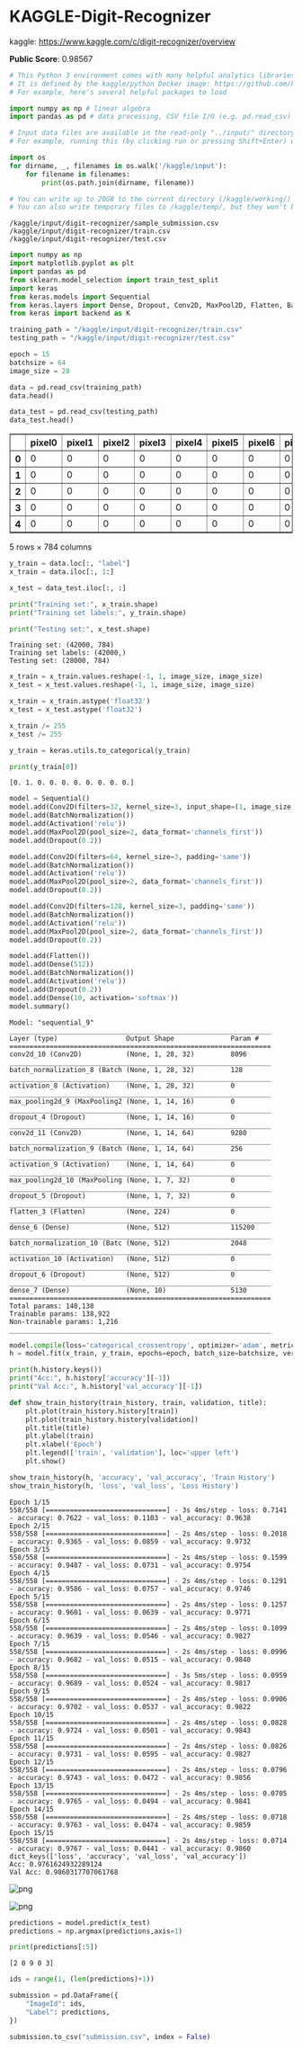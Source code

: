 # KAGGLE-Digit-Recognizer
kaggle: https://www.kaggle.com/c/digit-recognizer/overview

**Public Score**: 0.98567

```python
# This Python 3 environment comes with many helpful analytics libraries installed
# It is defined by the kaggle/python Docker image: https://github.com/kaggle/docker-python
# For example, here's several helpful packages to load

import numpy as np # linear algebra
import pandas as pd # data processing, CSV file I/O (e.g. pd.read_csv)

# Input data files are available in the read-only "../input/" directory
# For example, running this (by clicking run or pressing Shift+Enter) will list all files under the input directory

import os
for dirname, _, filenames in os.walk('/kaggle/input'):
    for filename in filenames:
        print(os.path.join(dirname, filename))

# You can write up to 20GB to the current directory (/kaggle/working/) that gets preserved as output when you create a version using "Save & Run All" 
# You can also write temporary files to /kaggle/temp/, but they won't be saved outside of the current session
```

    /kaggle/input/digit-recognizer/sample_submission.csv
    /kaggle/input/digit-recognizer/train.csv
    /kaggle/input/digit-recognizer/test.csv
    


```python
import numpy as np
import matplotlib.pyplot as plt
import pandas as pd
from sklearn.model_selection import train_test_split
import keras
from keras.models import Sequential
from keras.layers import Dense, Dropout, Conv2D, MaxPool2D, Flatten, BatchNormalization, Activation
from keras import backend as K
```


```python
training_path = "/kaggle/input/digit-recognizer/train.csv"
testing_path = "/kaggle/input/digit-recognizer/test.csv"

epoch = 15
batchsize = 64
image_size = 28
```


```python
data = pd.read_csv(training_path)
data.head()

data_test = pd.read_csv(testing_path)
data_test.head()
```




<div>
<style scoped>
    .dataframe tbody tr th:only-of-type {
        vertical-align: middle;
    }

    .dataframe tbody tr th {
        vertical-align: top;
    }

    .dataframe thead th {
        text-align: right;
    }
</style>
<table border="1" class="dataframe">
  <thead>
    <tr style="text-align: right;">
      <th></th>
      <th>pixel0</th>
      <th>pixel1</th>
      <th>pixel2</th>
      <th>pixel3</th>
      <th>pixel4</th>
      <th>pixel5</th>
      <th>pixel6</th>
      <th>pixel7</th>
      <th>pixel8</th>
      <th>pixel9</th>
      <th>...</th>
      <th>pixel774</th>
      <th>pixel775</th>
      <th>pixel776</th>
      <th>pixel777</th>
      <th>pixel778</th>
      <th>pixel779</th>
      <th>pixel780</th>
      <th>pixel781</th>
      <th>pixel782</th>
      <th>pixel783</th>
    </tr>
  </thead>
  <tbody>
    <tr>
      <th>0</th>
      <td>0</td>
      <td>0</td>
      <td>0</td>
      <td>0</td>
      <td>0</td>
      <td>0</td>
      <td>0</td>
      <td>0</td>
      <td>0</td>
      <td>0</td>
      <td>...</td>
      <td>0</td>
      <td>0</td>
      <td>0</td>
      <td>0</td>
      <td>0</td>
      <td>0</td>
      <td>0</td>
      <td>0</td>
      <td>0</td>
      <td>0</td>
    </tr>
    <tr>
      <th>1</th>
      <td>0</td>
      <td>0</td>
      <td>0</td>
      <td>0</td>
      <td>0</td>
      <td>0</td>
      <td>0</td>
      <td>0</td>
      <td>0</td>
      <td>0</td>
      <td>...</td>
      <td>0</td>
      <td>0</td>
      <td>0</td>
      <td>0</td>
      <td>0</td>
      <td>0</td>
      <td>0</td>
      <td>0</td>
      <td>0</td>
      <td>0</td>
    </tr>
    <tr>
      <th>2</th>
      <td>0</td>
      <td>0</td>
      <td>0</td>
      <td>0</td>
      <td>0</td>
      <td>0</td>
      <td>0</td>
      <td>0</td>
      <td>0</td>
      <td>0</td>
      <td>...</td>
      <td>0</td>
      <td>0</td>
      <td>0</td>
      <td>0</td>
      <td>0</td>
      <td>0</td>
      <td>0</td>
      <td>0</td>
      <td>0</td>
      <td>0</td>
    </tr>
    <tr>
      <th>3</th>
      <td>0</td>
      <td>0</td>
      <td>0</td>
      <td>0</td>
      <td>0</td>
      <td>0</td>
      <td>0</td>
      <td>0</td>
      <td>0</td>
      <td>0</td>
      <td>...</td>
      <td>0</td>
      <td>0</td>
      <td>0</td>
      <td>0</td>
      <td>0</td>
      <td>0</td>
      <td>0</td>
      <td>0</td>
      <td>0</td>
      <td>0</td>
    </tr>
    <tr>
      <th>4</th>
      <td>0</td>
      <td>0</td>
      <td>0</td>
      <td>0</td>
      <td>0</td>
      <td>0</td>
      <td>0</td>
      <td>0</td>
      <td>0</td>
      <td>0</td>
      <td>...</td>
      <td>0</td>
      <td>0</td>
      <td>0</td>
      <td>0</td>
      <td>0</td>
      <td>0</td>
      <td>0</td>
      <td>0</td>
      <td>0</td>
      <td>0</td>
    </tr>
  </tbody>
</table>
<p>5 rows × 784 columns</p>
</div>




```python
y_train = data.loc[:, "label"]
x_train = data.iloc[:, 1:]

x_test = data_test.iloc[:, :]

print("Training set:", x_train.shape)
print("Training set labels:", y_train.shape)

print("Testing set:", x_test.shape)
```

    Training set: (42000, 784)
    Training set labels: (42000,)
    Testing set: (28000, 784)
    


```python
x_train = x_train.values.reshape(-1, 1, image_size, image_size)
x_test = x_test.values.reshape(-1, 1, image_size, image_size)

x_train = x_train.astype('float32')
x_test = x_test.astype('float32')

x_train /= 255
x_test /= 255
```


```python
y_train = keras.utils.to_categorical(y_train)

print(y_train[0])
```

    [0. 1. 0. 0. 0. 0. 0. 0. 0. 0.]
    


```python
model = Sequential()
model.add(Conv2D(filters=32, kernel_size=3, input_shape=(1, image_size, image_size), padding='same'))
model.add(BatchNormalization())
model.add(Activation('relu'))
model.add(MaxPool2D(pool_size=2, data_format='channels_first'))
model.add(Dropout(0.2))

model.add(Conv2D(filters=64, kernel_size=3, padding='same'))
model.add(BatchNormalization())
model.add(Activation('relu'))
model.add(MaxPool2D(pool_size=2, data_format='channels_first'))
model.add(Dropout(0.2))

model.add(Conv2D(filters=128, kernel_size=3, padding='same'))
model.add(BatchNormalization())
model.add(Activation('relu'))
model.add(MaxPool2D(pool_size=2, data_format='channels_first'))
model.add(Dropout(0.2))

model.add(Flatten())
model.add(Dense(512))
model.add(BatchNormalization())
model.add(Activation('relu'))
model.add(Dropout(0.2))
model.add(Dense(10, activation='softmax'))
model.summary()
```

    Model: "sequential_9"
    _________________________________________________________________
    Layer (type)                 Output Shape              Param #   
    =================================================================
    conv2d_10 (Conv2D)           (None, 1, 28, 32)         8096      
    _________________________________________________________________
    batch_normalization_8 (Batch (None, 1, 28, 32)         128       
    _________________________________________________________________
    activation_8 (Activation)    (None, 1, 28, 32)         0         
    _________________________________________________________________
    max_pooling2d_9 (MaxPooling2 (None, 1, 14, 16)         0         
    _________________________________________________________________
    dropout_4 (Dropout)          (None, 1, 14, 16)         0         
    _________________________________________________________________
    conv2d_11 (Conv2D)           (None, 1, 14, 64)         9280      
    _________________________________________________________________
    batch_normalization_9 (Batch (None, 1, 14, 64)         256       
    _________________________________________________________________
    activation_9 (Activation)    (None, 1, 14, 64)         0         
    _________________________________________________________________
    max_pooling2d_10 (MaxPooling (None, 1, 7, 32)          0         
    _________________________________________________________________
    dropout_5 (Dropout)          (None, 1, 7, 32)          0         
    _________________________________________________________________
    flatten_3 (Flatten)          (None, 224)               0         
    _________________________________________________________________
    dense_6 (Dense)              (None, 512)               115200    
    _________________________________________________________________
    batch_normalization_10 (Batc (None, 512)               2048      
    _________________________________________________________________
    activation_10 (Activation)   (None, 512)               0         
    _________________________________________________________________
    dropout_6 (Dropout)          (None, 512)               0         
    _________________________________________________________________
    dense_7 (Dense)              (None, 10)                5130      
    =================================================================
    Total params: 140,138
    Trainable params: 138,922
    Non-trainable params: 1,216
    _________________________________________________________________
    


```python
model.compile(loss='categorical_crossentropy', optimizer='adam', metrics=['accuracy'])
h = model.fit(x_train, y_train, epochs=epoch, batch_size=batchsize, verbose=1, validation_split=0.15)

print(h.history.keys())
print("Acc:", h.history['accuracy'][-1])
print("Val Acc:", h.history['val_accuracy'][-1])

def show_train_history(train_history, train, validation, title):  
    plt.plot(train_history.history[train])  
    plt.plot(train_history.history[validation])  
    plt.title(title)  
    plt.ylabel(train)  
    plt.xlabel('Epoch')  
    plt.legend(['train', 'validation'], loc='upper left')  
    plt.show() 

show_train_history(h, 'accuracy', 'val_accuracy', 'Train History') 
show_train_history(h, 'loss', 'val_loss', 'Loss History')  
```

    Epoch 1/15
    558/558 [==============================] - 3s 4ms/step - loss: 0.7141 - accuracy: 0.7622 - val_loss: 0.1103 - val_accuracy: 0.9638
    Epoch 2/15
    558/558 [==============================] - 2s 4ms/step - loss: 0.2018 - accuracy: 0.9365 - val_loss: 0.0859 - val_accuracy: 0.9732
    Epoch 3/15
    558/558 [==============================] - 2s 4ms/step - loss: 0.1599 - accuracy: 0.9487 - val_loss: 0.0731 - val_accuracy: 0.9754
    Epoch 4/15
    558/558 [==============================] - 2s 4ms/step - loss: 0.1291 - accuracy: 0.9586 - val_loss: 0.0757 - val_accuracy: 0.9746
    Epoch 5/15
    558/558 [==============================] - 2s 4ms/step - loss: 0.1257 - accuracy: 0.9601 - val_loss: 0.0639 - val_accuracy: 0.9771
    Epoch 6/15
    558/558 [==============================] - 2s 4ms/step - loss: 0.1099 - accuracy: 0.9639 - val_loss: 0.0546 - val_accuracy: 0.9827
    Epoch 7/15
    558/558 [==============================] - 2s 4ms/step - loss: 0.0996 - accuracy: 0.9682 - val_loss: 0.0515 - val_accuracy: 0.9840
    Epoch 8/15
    558/558 [==============================] - 3s 5ms/step - loss: 0.0959 - accuracy: 0.9689 - val_loss: 0.0524 - val_accuracy: 0.9817
    Epoch 9/15
    558/558 [==============================] - 2s 4ms/step - loss: 0.0906 - accuracy: 0.9702 - val_loss: 0.0537 - val_accuracy: 0.9822
    Epoch 10/15
    558/558 [==============================] - 2s 4ms/step - loss: 0.0828 - accuracy: 0.9724 - val_loss: 0.0501 - val_accuracy: 0.9843
    Epoch 11/15
    558/558 [==============================] - 2s 4ms/step - loss: 0.0826 - accuracy: 0.9731 - val_loss: 0.0595 - val_accuracy: 0.9827
    Epoch 12/15
    558/558 [==============================] - 2s 4ms/step - loss: 0.0796 - accuracy: 0.9743 - val_loss: 0.0472 - val_accuracy: 0.9856
    Epoch 13/15
    558/558 [==============================] - 2s 4ms/step - loss: 0.0705 - accuracy: 0.9765 - val_loss: 0.0494 - val_accuracy: 0.9841
    Epoch 14/15
    558/558 [==============================] - 2s 4ms/step - loss: 0.0718 - accuracy: 0.9763 - val_loss: 0.0474 - val_accuracy: 0.9859
    Epoch 15/15
    558/558 [==============================] - 2s 4ms/step - loss: 0.0714 - accuracy: 0.9767 - val_loss: 0.0441 - val_accuracy: 0.9860
    dict_keys(['loss', 'accuracy', 'val_loss', 'val_accuracy'])
    Acc: 0.9761624932289124
    Val Acc: 0.9860317707061768
    


![png](output_8_1.png)



![png](output_8_2.png)



```python
predictions = model.predict(x_test)
predictions = np.argmax(predictions,axis=1)

print(predictions[:5])
```

    [2 0 9 0 3]
    


```python
ids = range(1, (len(predictions)+1))

submission = pd.DataFrame({
    "ImageId": ids, 
    "Label": predictions,
})

submission.to_csv("submission.csv", index = False)
```


```python

```
